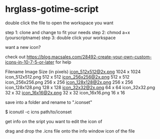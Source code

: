 # hrglass-gotime-script

double click the file to open the workspace you want

step 1: clone and change to fit your needs
step 2: chmod a+x (yourscriptname)
step 3: double click your workspace

want a new icon?

check out https://blog.macsales.com/28492-create-your-own-custom-icons-in-10-7-5-or-later for help

Filename	Image Size (in pixels)
icon_512x512@2x.png	1024 x 1024
icon_512x512.png	512 x 512
icon_256x256@2x.png	512 x 512
icon_256x256.png	256 x 256
icon_128x128@2x.png	256 x 256
icon_128x128.png	128 x 128
icon_32x32@2x.png	64 x 64
icon_32x32.png	32 x 32
icon_16x16@2x.png	32 x 32
icon_16x16.png	16 x 16

save into a folder and rename to "<name>.iconset"

$ iconutil -c icns path/to/iconset

get info on the sript you want to edit the icon of

drag and drop the .icns file onto the info window icon of the file


